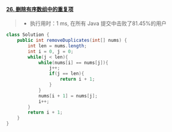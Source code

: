 #### [26. 删除有序数组中的重复项](https://leetcode-cn.com/problems/remove-duplicates-from-sorted-array/)

> - 执行用时：1 ms, 在所有 Java 提交中击败了81.45%的用户

```java
class Solution {
    public int removeDuplicates(int[] nums) {
        int len = nums.length;
        int i = 0, j = 0;
        while(j < len){
            while(nums[i] == nums[j]){
                j++;
                if(j == len){
                    return i + 1;
                }
            }
            nums[i + 1] = nums[j];
            i++;
        }
        return i + 1;
    }
}
```

